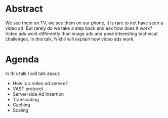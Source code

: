 # Abstract
We see them on TV, we see them on our phone, it is rare to not have seen a video ad. But rarely do we take a step back and ask how does it work? 
Video ads work differently than image ads and pose interesting technical challenges. In this talk, Nikhil will explain how video ads work.

# Agenda
In this talk I will talk about:
- How is a video ad served?
- VAST protocol
- Server-side Ad Insertion
- Transcoding
- Caching
- Scaling
